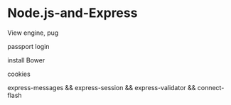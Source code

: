 # Node.js-and-Express

View engine, pug

passport login

install Bower

cookies

express-messages && express-session && express-validator && connect-flash
